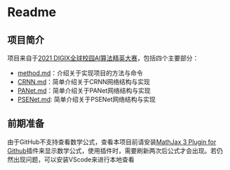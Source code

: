 <h1>Readme</h1>
<h2>项目简介</h2>

项目来自于[2021 DIGIX全球校园AI算法精英大赛](https://developer.huawei.com/consumer/cn/activity/digixActivity/digixdetail/201621215957378831)，包括四个主要部分：
+ [method.md](method.md)：介绍关于实现项目的方法与命令
+ [CRNN.md](CRNN.md)：简单介绍关于CRNN网络结构与实现
+ [PANet.md](PANet.md)：简单介绍关于PANet网络结构与实现
+ [PSENet.md](PSENet.md): 简单介绍关于PSENet网络结构与实现

<h2>前期准备</h2>

由于GitHub不支持查看数学公式，查看本项目前请安装[MathJax 3 Plugin for Github](https://www.crx4chrome.com/crx/223013/)插件来显示数学公式，使用插件时，需要刷新两次后公式才会出现。若仍然出现问题，可以安装VScode来进行本地查看